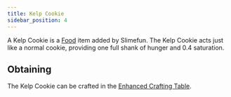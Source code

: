 ```yaml
---
title: Kelp Cookie
sidebar_position: 4
---
```


A Kelp Cookie is a [Food](Food.md) item added by Slimefun. The Kelp Cookie acts just like a normal cookie, providing one full shank of hunger and 0.4 saturation.

## Obtaining

The Kelp Cookie can be crafted in the [Enhanced Crafting Table](../Basic-Machines/Enhanced-Crafting-Table.md).
